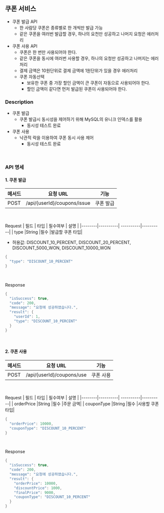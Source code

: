 ## 쿠폰 서비스

- 쿠폰 발급 API
  - 한 사람당 쿠폰은 종류별로 한 개씩만 발급 가능
  - 같은 쿠폰을 여러번 발급할 경우, 하나의 요천만 성공하고 나머지 요청은 에러처리
- 쿠폰 사용 API
  - 쿠폰은 한 번만 사용되어야 한다.
  - 같은 쿠폰을 동시에 여러번 사용할 경우, 하나의 요청만 성공하고 나머지는 에러처리
  - 결제 금액은 10원단위로 결제 금액에 1원단위가 있을 경우 에러처리
  - 쿠폰 자동선택
      - 보유한 쿠폰 중 가장 할인 금액이 큰 쿠폰이 자동으로 사용되어야 한다.
      - 할인 금액이 같다면 먼저 발급된 쿠폰이 사용되어야 한다.

### Description

- 쿠폰 발급
    - 쿠폰 발급시 동시성을 제어하기 위해 MySQL의 유니크 인덱스를 활용
      - 동시성 테스트 완료
- 쿠폰 사용
  - 낙관적 락을 이용하여 쿠폰 동시 사용 제어
      - 동시성 테스트 완료
<br/>

### API 명세
#### 1. 쿠폰 발급
| 메서드 | 요청 URL | 기능 |
|--------|-----------------| -----------|
| POST    |/api/{userId}/coupons/issue     | 쿠폰 발급   |

<br/>

Request 
| 필드 | 타입 | 필수여부 | 설명 |
|--------|----------| ----------|----------|
| type  |String    |필수        |발급할 쿠폰 타입|
- 허용값: DISCOUNT_10_PERCENT, DISCOUNT_20_PERCENT, DISCOUNT_5000_WON, DISCOUNT_10000_WON
  
``` C
{
  "type": "DISCOUNT_10_PERCENT"
}
```

<br/>

Response
``` C
{
  "isSuccess": true,
  "code": 200,
  "message": "요청에 성공하였습니다.",
  "result": {
    "userId": 1,
    "type": "DISCOUNT_10_PERCENT"
  }
}
```
<br/>

#### 2. 쿠폰 사용
| 메서드 | 요청 URL | 기능 |
|--------|-----------------| -----------|
| POST    |/api/{userId}/coupons/use     | 쿠폰 사용   |

<br/>

Request 
| 필드 | 타입 | 필수여부 | 설명 |
|--------|----------| ----------|----------|
| orderPrice  |String    |필수        |주문 금액|
| couponType  |String    |필수        |사용할 쿠폰 타입|


``` C
{
  "orderPrice": 10000,
  "couponType": "DISCOUNT_10_PERCENT"
}
```

<br/>

Response
``` C
{
  "isSuccess": true,
  "code": 200,
  "message": "요청에 성공하였습니다.",
  "result": {
    "orderPrice": 10000,
    "discountPrice": 1000,
    "finalPrice": 9000,
    "couponType": "DISCOUNT_10_PERCENT"
  }
}
```


